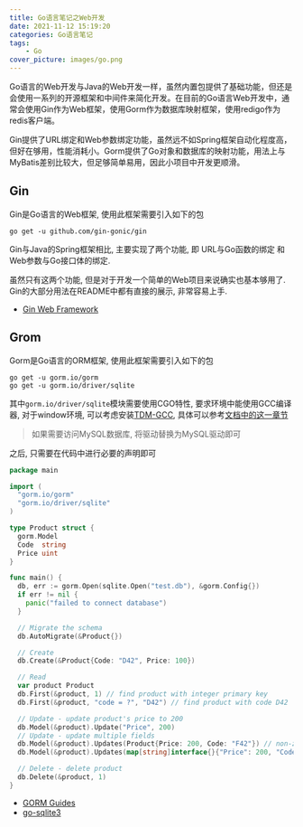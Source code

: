 ```yaml
---
title: Go语言笔记之Web开发
date: 2021-11-12 15:19:20
categories: Go语言笔记
tags: 
    - Go
cover_picture: images/go.png
---
```

<!-- <script type="text/javascript" src="https://cdnjs.cloudflare.com/ajax/libs/mathjax/2.7.4/MathJax.js?config=default"></script> -->



Go语言的Web开发与Java的Web开发一样，虽然内置包提供了基础功能，但还是会使用一系列的开源框架和中间件来简化开发。在目前的Go语言Web开发中，通常会使用Gin作为Web框架，使用Gorm作为数据库映射框架，使用redigo作为redis客户端。

Gin提供了URL绑定和Web参数绑定功能，虽然远不如Spring框架自动化程度高，但好在够用，性能消耗小。Gorm提供了Go对象和数据库的映射功能，用法上与MyBatis差别比较大，但足够简单易用，因此小项目中开发更顺滑。


Gin
----------

Gin是Go语言的Web框架, 使用此框架需要引入如下的包

```
go get -u github.com/gin-gonic/gin
```

Gin与Java的Spring框架相比, 主要实现了两个功能, 即 URL与Go函数的绑定 和 Web参数与Go接口体的绑定. 

虽然只有这两个功能, 但是对于开发一个简单的Web项目来说确实也基本够用了. Gin的大部分用法在README中都有直接的展示, 非常容易上手.

- [Gin Web Framework](https://github.com/gin-gonic/gin)


Grom
-----------

Gorm是Go语言的ORM框架, 使用此框架需要引入如下的包

```
go get -u gorm.io/gorm
go get -u gorm.io/driver/sqlite
```

其中`gorm.io/driver/sqlite`模块需要使用CGO特性, 要求环境中能使用GCC编译器, 对于window环境, 可以考虑安装[TDM-GCC](https://jmeubank.github.io/tdm-gcc/), 具体可以参考[文档中的这一章节](https://github.com/mattn/go-sqlite3#windows)

> 如果需要访问MySQL数据库, 将驱动替换为MySQL驱动即可

之后, 只需要在代码中进行必要的声明即可

```go
package main

import (
  "gorm.io/gorm"
  "gorm.io/driver/sqlite"
)

type Product struct {
  gorm.Model
  Code  string
  Price uint
}

func main() {
  db, err := gorm.Open(sqlite.Open("test.db"), &gorm.Config{})
  if err != nil {
    panic("failed to connect database")
  }

  // Migrate the schema
  db.AutoMigrate(&Product{})

  // Create
  db.Create(&Product{Code: "D42", Price: 100})

  // Read
  var product Product
  db.First(&product, 1) // find product with integer primary key
  db.First(&product, "code = ?", "D42") // find product with code D42

  // Update - update product's price to 200
  db.Model(&product).Update("Price", 200)
  // Update - update multiple fields
  db.Model(&product).Updates(Product{Price: 200, Code: "F42"}) // non-zero fields
  db.Model(&product).Updates(map[string]interface{}{"Price": 200, "Code": "F42"})

  // Delete - delete product
  db.Delete(&product, 1)
}
```

- [GORM Guides](https://gorm.io/docs/index.html)
- [go-sqlite3](https://github.com/mattn/go-sqlite3)